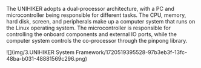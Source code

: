 The UNIHIKER adopts a dual-processor architecture, with a PC and microcontroller being responsible for different tasks. The CPU, memory, hard disk, screen, and peripherals make up a computer system that runs on the Linux operating system. The microcontroller is responsible for controlling the onboard components and external IO ports, while the computer system controls the co-processor through the pinpong library.

 ![](img/3.UNIHIKER System Framework/1720519395528-97b3eb3f-13fc-48ba-b031-48881569c296.png)
